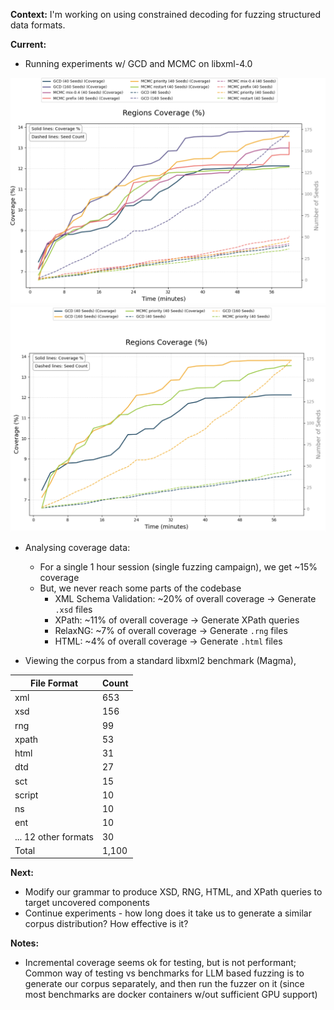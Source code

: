 **Context:** I'm working on using constrained decoding for fuzzing structured data formats.

**Current:**

- Running experiments w/ GCD and MCMC on libxml-4.0

<img src="../assets/comp_region_covg_6.png" alt="full coverage exp" width="600"/>
<img src="../assets/comp_region_covg_3.png" alt="full coverage exp" width="600"/>

- Analysing coverage data:

  - For a single 1 hour session (single fuzzing campaign), we get ~15% coverage
  - But, we never reach some parts of the codebase
    - XML Schema Validation: ~20% of overall coverage -> Generate `.xsd` files
    - XPath: ~11% of overall coverage -> Generate XPath queries
    - RelaxNG: ~7% of overall coverage -> Generate `.rng` files
    - HTML: ~4% of overall coverage -> Generate `.html` files

- Viewing the corpus from a standard libxml2 benchmark (Magma),

| File Format          | Count |
| -------------------- | ----- |
| xml                  | 653   |
| xsd                  | 156   |
| rng                  | 99    |
| xpath                | 53    |
| html                 | 31    |
| dtd                  | 27    |
| sct                  | 15    |
| script               | 10    |
| ns                   | 10    |
| ent                  | 10    |
| ... 12 other formats | 30    |
| Total                | 1,100 |

**Next:**

- Modify our grammar to produce XSD, RNG, HTML, and XPath queries to target uncovered components
- Continue experiments - how long does it take us to generate a similar corpus distribution? How effective is it?

**Notes:**

- Incremental coverage seems ok for testing, but is not performant; Common way of testing vs benchmarks for LLM based fuzzing is to generate our corpus separately, and then run the fuzzer on it (since most benchmarks are docker containers w/out sufficient GPU support)
